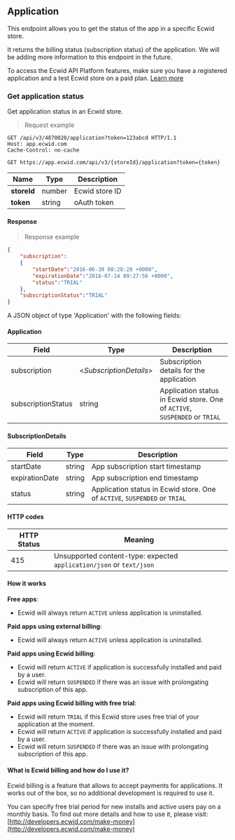 ## Application

This endpoint allows you to get the status of the app in a specific Ecwid store. 

It returns the billing status (subscription status) of the application. We will be adding more information to this endpoint in the future.

<aside class="note">
To access the Ecwid API Platform features, make sure you have a registered application and a test Ecwid store on a paid plan. <a href="/begin-development">Learn more</a>
</aside>

### Get application status 

Get application status in an Ecwid store.

> Request example

```http
GET /api/v3/4870020/application?token=123abcd HTTP/1.1
Host: app.ecwid.com
Cache-Control: no-cache
```

`GET https://app.ecwid.com/api/v3/{storeId}/application?token={token}`

Name | Type    | Description
---- | ------- | --------------
**storeId** |  number | Ecwid store ID
**token** |  string | oAuth token

#### Response

> Response example

```json
{
	"subscription":
	{
		"startDate":"2016-06-30 08:28:28 +0000",
		"expirationDate":"2016-07-14 09:27:56 +0000",
		"status":"TRIAL"
	},
	"subscriptionStatus":"TRIAL"
}
```

A JSON object of type 'Application' with the following fields:

#### Application

Field | Type | Description
------| ------| -----------
subscription | \<*SubscriptionDetails*\> | Subscription details for the application
subscriptionStatus | string | Application status in Ecwid store. One of `ACTIVE`, `SUSPENDED` or `TRIAL`

#### SubscriptionDetails

Field | Type | Description
------| ------| -----------
startDate | string | App subscription start timestamp
expirationDate | string | App subscription end timestamp
status | string | Application status in Ecwid store. One of `ACTIVE`, `SUSPENDED` or `TRIAL`

#### HTTP codes

HTTP Status | Meaning
------------|--------
415 | Unsupported content-type: expected `application/json` or `text/json`

#### How it works


**Free apps**: 

- Ecwid will always return `ACTIVE` unless application is uninstalled. 

**Paid apps using external billing**: 

- Ecwid will always return `ACTIVE` unless application is uninstalled. 

**Paid apps using Ecwid billing**: 

- Ecwid will return `ACTIVE` if application is successfully installed and paid by a user. 
- Ecwid will return `SUSPENDED` if there was an issue with prolongating subscription of this app.

**Paid apps using Ecwid billing with free trial**: 

- Ecwid will return `TRIAL` if this Ecwid store uses free trial of your application at the moment. 
- Ecwid will return `ACTIVE` if application is successfully installed and paid by a user. 
- Ecwid will return `SUSPENDED` if there was an issue with prolongating subscription of this app.

#### What is Ecwid billing and how do I use it? 

Ecwid billing is a feature that allows to accept payments for applications. It works out of the box, so no additional development is required to use it. 

You can specify free trial period for new installs and active users pay on a monthly basis. To find out more details and how to use it, please visit: [http://developers.ecwid.com/make-money](http://developers.ecwid.com/make-money)

